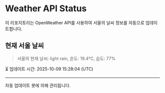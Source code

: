
# Weather API Status

이 리포지토리는 OpenWeather API를 사용하여 서울의 날씨 정보를 자동으로 업데이트합니다.

## 현재 서울 날씨
> 서울의 현재 날씨: light rain, 온도: 19.4°C, 습도: 77%

⏳ 업데이트 시간: 2025-10-09 15:28:04 (UTC)

---
자동 업데이트 봇에 의해 관리됩니다.
